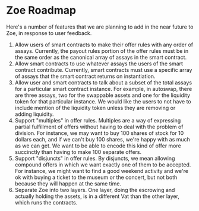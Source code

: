 # Zoe Roadmap

Here's a number of features that we are planning to add in the near
future to Zoe, in response to user feedback.

1. Allow users of smart contracts to make their offer rules with any
   order of assays. Currently, the payout rules portion of the offer
   rules must be in the same order as the canonical array of assays
   in the smart contract.
2. Allow smart contracts to use whatever assays the users of the smart
   contract contribute. Currently, smart contracts must use a specific
   array of assays that the smart contract returns on instantiation.
3. Allow user and smart contracts to talk about a subset of the total
   assays for a particular smart contract instance. For example, in
   autoswap, there are three assays, two for the swappable assets and
   one for the liquidity token for that particular instance. We would
   like the users to not have to include mention of the liquidity
   token unless they are removing or adding liquidity.
4. Support "multiples" in offer rules. Multiples are a
   way of expressing partial fulfillment of offers without having to
   deal with the problem of division. For instance, we may want to buy
   100 shares of stock for 10 dollars each, and if we can't buy 100
   shares, we're happy with as much as we can get. We want to be able
   to encode this kind of offer more succinctly than having to make
   100 separate offers.
5. Support "disjuncts" in offer rules. By disjuncts, we mean allowing
   compound offers in which we want exactly one of them to be
   accepted. For instance, we might want to find a good weekend
   activity and we're ok with buying a ticket to the museum or the
   concert, but not both because they will happen at the same time.
6. Separate Zoe into two layers. One layer, doing the escrowing and
   actually holding the assets, is in a different Vat than the other
   layer, which runs the contracts.
